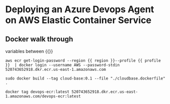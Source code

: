 # Deploying an Azure Devops Agent on AWS Elastic Container Service

## Docker walk through

variables between {{}}

```
aws ecr get-login-password --region {{ region }}--profile {{ profile }}  | docker login --username AWS --password-stdin 520743652918.dkr.ecr.us-east-1.amazonaws.com
```

```
sudo docker build --tag cloud-base:0.1 --file "./cloudbase.dockerfile" .
```

```
docker tag devops-ecr:latest 520743652918.dkr.ecr.us-east-1.amazonaws.com/devops-ecr:latest
```